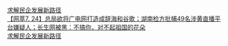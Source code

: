   
[求解民企发展新路径](http://www.dianyue.me/archives/692/wx9lhty3j4du0e8y/)  
[【网萃7. 24】总局欲将广电网打造成辞海和谷歌；湖南检方批捕49名涉黄直播平台嫌疑人；长生网被黑：不搞你，对不起祖国的花朵](http://www.dianyue.me/archives/469/syt3mpq8df5ch6jy/)  
[求解民企发展新路径](http://www.dianyue.me/archives/418/ktgo40no5ghzjsec/)